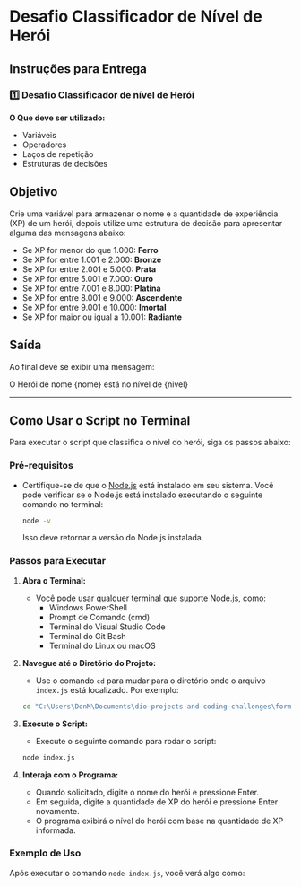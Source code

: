 # Desafio Classificador de Nível de Herói

## Instruções para Entrega

### 1️⃣ Desafio Classificador de nível de Herói

**O Que deve ser utilizado:**

- Variáveis
- Operadores
- Laços de repetição
- Estruturas de decisões

## Objetivo

Crie uma variável para armazenar o nome e a quantidade de experiência (XP) de um herói, depois utilize uma estrutura de decisão para apresentar alguma das mensagens abaixo:

- Se XP for menor do que 1.000: **Ferro**
- Se XP for entre 1.001 e 2.000: **Bronze**
- Se XP for entre 2.001 e 5.000: **Prata**
- Se XP for entre 5.001 e 7.000: **Ouro**
- Se XP for entre 7.001 e 8.000: **Platina**
- Se XP for entre 8.001 e 9.000: **Ascendente**
- Se XP for entre 9.001 e 10.000: **Imortal**
- Se XP for maior ou igual a 10.001: **Radiante**

## Saída

Ao final deve se exibir uma mensagem:

O Herói de nome {nome} está no nível de {nivel}

---

## Como Usar o Script no Terminal

Para executar o script que classifica o nível do herói, siga os passos abaixo:

### Pré-requisitos
- Certifique-se de que o [Node.js](https://nodejs.org/) está instalado em seu sistema. Você pode verificar se o Node.js está instalado executando o seguinte comando no terminal:
  ```bash
  node -v
  ```
  Isso deve retornar a versão do Node.js instalada.

### Passos para Executar

1. **Abra o Terminal:**
   - Você pode usar qualquer terminal que suporte Node.js, como:
     - Windows PowerShell
     - Prompt de Comando (cmd)
     - Terminal do Visual Studio Code
     - Terminal do Git Bash
     - Terminal do Linux ou macOS

2. **Navegue até o Diretório do Projeto:**
   - Use o comando `cd` para mudar para o diretório onde o arquivo `index.js` está localizado. Por exemplo:
   ```bash
   cd "C:\Users\DonM\Documents\dio-projects-and-coding-challenges\formacao-logica-de-programacao\desafio-de-projeto\classificador-de-nivel-de-heroi"
   ```

3. **Execute o Script:**
   - Execute o seguinte comando para rodar o script:
   ```bash
   node index.js
   ```

4. **Interaja com o Programa:**
   - Quando solicitado, digite o nome do herói e pressione Enter.
   - Em seguida, digite a quantidade de XP do herói e pressione Enter novamente.
   - O programa exibirá o nível do herói com base na quantidade de XP informada.

### Exemplo de Uso
Após executar o comando `node index.js`, você verá algo como:
